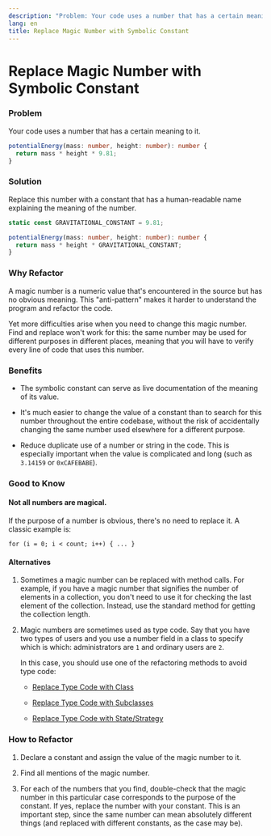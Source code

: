 ```yaml
---
description: "Problem: Your code uses a number that has a certain meaning to it. Solution: Replace this number with a constant that has a human-readable name explaining the meaning of the number."
lang: en
title: Replace Magic Number with Symbolic Constant
---
```

# Replace Magic Number with Symbolic Constant 

### Problem

Your code uses a number that has a certain meaning to it.

```ts
potentialEnergy(mass: number, height: number): number {
  return mass * height * 9.81;
}
```

### Solution

Replace this number with a constant that has a human-readable name explaining the meaning of the number.

```ts
static const GRAVITATIONAL_CONSTANT = 9.81;

potentialEnergy(mass: number, height: number): number {
  return mass * height * GRAVITATIONAL_CONSTANT;
}
```

### Why Refactor

A magic number is a numeric value that's encountered in the source but
has no obvious meaning. This "anti-pattern" makes it harder to
understand the program and refactor the code.

Yet more difficulties arise when you need to change this magic number.
Find and replace won't work for this: the same number may be used for
different purposes in different places, meaning that you will have to
verify every line of code that uses this number.

### Benefits

-   The symbolic constant can serve as live documentation of the meaning
    of its value.

-   It's much easier to change the value of a constant than to search
    for this number throughout the entire codebase, without the risk of
    accidentally changing the same number used elsewhere for a different
    purpose.

-   Reduce duplicate use of a number or string in the code. This is
    especially important when the value is complicated and long (such as
    `3.14159` or `0xCAFEBABE`).

### Good to Know

#### Not all numbers are magical.

If the purpose of a number is obvious, there's no need to replace it. A
classic example is:

```
for (i = 0; i < сount; i++) { ... }
```

#### Alternatives

1.  Sometimes a magic number can be replaced with method calls. For
    example, if you have a magic number that signifies the number of
    elements in a collection, you don't need to use it for checking the
    last element of the collection. Instead, use the standard method for
    getting the collection length.

2.  Magic numbers are sometimes used as type code. Say that you have two
    types of users and you use a number field in a class to specify
    which is which: administrators are `1` and ordinary users are `2`.

    In this case, you should use one of the refactoring methods to avoid
    type code:

    -   [Replace Type Code with Class](/replace-type-code-with-class)

    -   [Replace Type Code with
        Subclasses](/replace-type-code-with-subclasses)

    -   [Replace Type Code with
        State/Strategy](/replace-type-code-with-state-strategy)

### How to Refactor

1.  Declare a constant and assign the value of the magic number to it.

2.  Find all mentions of the magic number.

3.  For each of the numbers that you find, double-check that the magic
    number in this particular case corresponds to the purpose of the
    constant. If yes, replace the number with your constant. This is an
    important step, since the same number can mean absolutely different
    things (and replaced with different constants, as the case may be).
